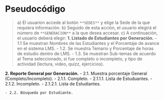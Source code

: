 
# Pseudocódigo

> a) El usuarion accede al botón `**SEDES**` y elige la Sede de la que requiera información.
> b) Seguido de esta acción, el usuario elegirá el número de `**GENERACION**` a la que desea accesar.
> c) A continuación, el usuario deberá elegir:
  **1. Listado de Estudiantes por Generación.**
    - 1.1 Se muestran Nombres de las Estudiantes y el Porcentaje de avance en el sistema LMS.
      - 1.2. Se muestra Temario y Porcentaje de horas de estudio dentro de LMS.
       - 1.3. Se muestran Sub-temas de acuerdo al Tema seleccionado, si fue completo o incompleto, y tipo de actividad (lectura, video, quizz, ejercicios).

  **2. Reporte General por Generación.**
    - 2.1. Muestra porcentaje General (Completo/Incompleto).
      - 2.1.1. Completo.
       - 2.1.1.1. Lista de Estuduantes.
      - 2.1.2. Incompleto.
       -  2.1.2.1. Lista de Estudiantes.
         
    - 2.2. Búsqueda por Estudiante.    
